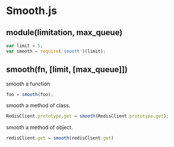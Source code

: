 Smooth.js
====

module(limitation, max_queue)
----

```js
var limit = 5;
var smooth = require('smooth')(limit);
```

smooth(fn, [limit, [max_queue]])
----

smooth a function
```js
foo = smooth(foo);
```

smooth a method of class.
```js
RedisClient.prototype.get = smooth(RedisClient.prototype.get);
```

smooth a method of object.
```js
redisClient.get = smooth(redisClient.get)
```